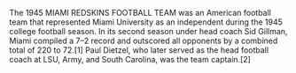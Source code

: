The 1945 MIAMI REDSKINS FOOTBALL TEAM was an American football team that represented Miami University as an independent during the 1945 college football season. In its second season under head coach Sid Gillman, Miami compiled a 7–2 record and outscored all opponents by a combined total of 220 to 72.[1] Paul Dietzel, who later served as the head football coach at LSU, Army, and South Carolina, was the team captain.[2]
